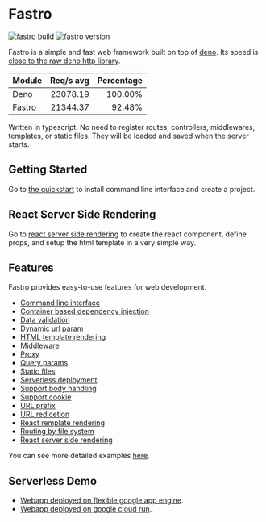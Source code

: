 # Fastro

![][build] ![][version]

Fastro is a simple and fast web framework built on top of
[deno](https://deno.land). Its speed is
[close to the raw deno http library](https://fastro.dev/benchmarks).

| Module | Req/s avg | Percentage |
| ------ | --------: | ---------: |
| Deno   |  23078.19 |    100.00% |
| Fastro |  21344.37 |     92.48% |

Written in typescript. No need to register routes, controllers, middlewares,
templates, or static files. They will be loaded and saved when the server
starts.

## Getting Started

Go to [the quickstart](https://fastro.dev/docs/quickstart) to install command
line interface and create a project.

## React Server Side Rendering

Go to [react server side rendering](https://fastro.dev/docs/react.html) to
create the react component, define props, and setup the html template in a very
simple way.

## Features

Fastro provides easy-to-use features for web development.

- [Command line interface](https://fastro.dev/docs/project.html)
- [Container based dependency injection](https://github.com/fastrojs/fastro/blob/master/container.ts)
- [Data validation](https://github.com/fastrojs/fastro/blob/master/services/options.controller.ts)
- [Dynamic url param](https://github.com/fastrojs/fastro/blob/master/services/hello/v1/params.controller.ts)
- [HTML template rendering](https://github.com/fastrojs/fastro/blob/master/services/hello/v3/hello.controller.ts)
- [Middleware](https://github.com/fastrojs/fastro/blob/master/services/middleware.controller.ts)
- [Proxy](https://github.com/fastrojs/fastro/blob/master/services/proxy.controller.ts)
- [Query params](https://github.com/fastrojs/fastro/blob/master/services/hello/v1/querybyname.controller.ts)
- [Static files](https://fastro.dev/docs/static.html)
- [Serverless deployment](https://fastro.dev/docs/deployment.html)
- [Support body handling](https://github.com/fastrojs/fastro/blob/master/services/form/post.controller.ts)
- [Support cookie](https://github.com/fastrojs/fastro/blob/master/services/cookie/set.controller.ts)
- [URL prefix](https://github.com/fastrojs/fastro/blob/master/services/hello/v1/prefix.controller.ts)
- [URL redicetion](https://github.com/fastrojs/fastro/blob/master/services/hello/v1/redirect.controller.ts)
- [React remplate rendering](https://github.com/fastrojs/fastro/blob/master/services/react.template.html)
- [Routing by file system](https://fastro.dev/docs/handler.html)
- [React server side rendering](https://github.com/fastrojs/fastro/blob/master/services/react.page.tsx)

You can see more detailed examples
[here](https://github.com/fastrodev/fastro/blob/master/services).

## Serverless Demo

- [Webapp deployed on flexible google app
  engine](https://phonic-altar-274306.ue.r.appspot.com).
- [Webapp deployed on google cloud run](https://hello-6bxxicr2uq-ue.a.run.app/).

[build]: https://github.com/fastrodev/fastro/workflows/ci/badge.svg?branch=master "fastro build"
[version]: https://img.shields.io/github/v/release/fastrojs/fastro?label=version "fastro version"
